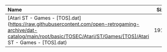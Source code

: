 |Name|Size|
|:---|---:|
|[Atari ST - Games - [TOS].dat](https://raw.githubusercontent.com/open-retrogaming-archive/dat-catalog/main/root/basic/TOSEC/Atari/ST/Games/[TOS]/Atari ST - Games - [TOS].dat)|1916|
